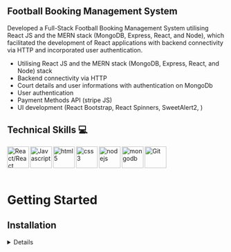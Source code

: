 ## Football Booking Management System

<p> Developed a Full-Stack Football Booking Management System utilising React JS and the MERN stack (MongoDB, Express, React, and Node), which facilitated the development of React applications with backend connectivity via HTTP and incorporated user authentication.

- Utilising React JS and the MERN stack (MongoDB, Express, React, and Node) stack
- Backend connectivity via HTTP
- Court details and user informations with authentication on MongoDb
- User authentication
- Payment Methods API (stripe JS)
- UI development (React Bootstrap, React Spinners, SweetAlert2, )

</p>

## Technical Skills 💻

<img align="left" alt="React/React Native" height="50px" src="https://cdn.svgporn.com/logos/react.svg" />
<img align="left" alt="Javascript" height="50px" src="https://cdn.svgporn.com/logos/javascript.svg" />
<img align="left" alt="html5" height="50px" src="https://cdn.svgporn.com/logos/html-5.svg" />
<img align="left" alt="css3" height="50px" src="https://cdn.svgporn.com/logos/css-3.svg" />
<img align="left" alt="nodejs" height="50px" src="https://cdn.svgporn.com/logos/nodejs.svg" />
<img align="left" alt="mongodb" height="50px" src="https://cdn.svgporn.com/logos/mongodb-icon.svg" />
<img align="left" alt="Git" height="50px" src="https://cdn.svgporn.com/logos/git-icon.svg" />

<br />
<br />
<br />
<br />

# Getting Started

## Installation

<details>
To run this Football Booking Management System locally, follow these steps:

1. Clone the repository: `git clone https://github.com/jhwa426/Booking-System`
2. Navigate to the project directory: `cd Booking-System/frontend`
3. Install the dependencies: `npm install`
4. Navigate to the project directory `cd Booking-System/backend`
5. Install the dependencies: `npm install`
6. Start the development server for backend `nodemon server`
7. Start the development server for frontend: `npm start`
8. Open your browser and visit: `http://localhost:3000`

</details>
